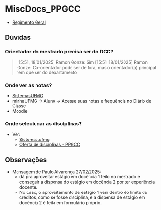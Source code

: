 # MiscDocs_PPGCC

- [Regimento Geral][Link_Regimento]

[Link_Regimento]: <https://www2.ufmg.br/sods/Sods/Sobre-a-UFMG/Regimento-Geral>

## Dúvidas

### Orientador do mestrado precisa ser do DCC?

> [15:51, 18/01/2025] Ramon Gonze: Sim
> [15:51, 18/01/2025] Ramon Gonze: Co-orientador pode ser de fora, mas o orientador(a) principal tem que ser do departamento

### Onde ver as notas?

- [SistemasUFMG][Historico-SistemasUFMG]
- minhaUFMG -> Aluno -> Acesse suas notas e frequência no Diário de Classe
- Moodle

[Historico-SistemasUFMG]: <https://sistemas.ufmg.br/iapWeb/historico/historicoescolar/consultar/consultarHistoricoEscolar.do>

### Onde selecionar as disciplinas?

- Ver:
  - [Sistemas.ufmg][Ofertas-SistemasUFMG]
  - [Oferta de disciplinas - PPGCC](https://ppgcc.dcc.ufmg.br/?s=oferta)

[Ofertas-SistemasUFMG]: <https://sistemas.ufmg.br/iapWeb/matricula/ofertadeatividade/pesquisarturma/solicitarOfertaAtividade.do>

## Observações

- Mensagem de Paulo Alvarenga 27/02/2025:
  - dá pra aproveitar estágio em docência 1 feito no mestrado e conseguir a dispensa do estágio em docência 2 por ter experiência docente.
  - No caso, o aproveitamento de estágio 1 vem dentro do limite de créditos, como se fosse disciplina, e a dispensa de estágio em docência 2 é feita em formulário próprio.
